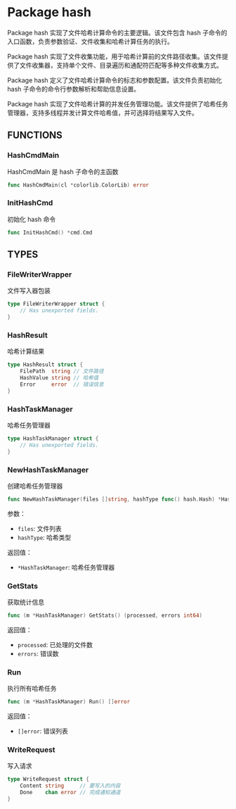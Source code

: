 # Package hash

Package hash 实现了文件哈希计算命令的主要逻辑。该文件包含 hash 子命令的入口函数，负责参数验证、文件收集和哈希计算任务的执行。

Package hash 实现了文件收集功能，用于哈希计算前的文件路径收集。该文件提供了文件收集器，支持单个文件、目录遍历和通配符匹配等多种文件收集方式。

Package hash 定义了文件哈希计算命令的标志和参数配置。该文件负责初始化 hash 子命令的命令行参数解析和帮助信息设置。

Package hash 实现了文件哈希计算的并发任务管理功能。该文件提供了哈希任务管理器，支持多线程并发计算文件哈希值，并可选择将结果写入文件。

## FUNCTIONS

### HashCmdMain

HashCmdMain 是 hash 子命令的主函数

```go
func HashCmdMain(cl *colorlib.ColorLib) error
```

### InitHashCmd

初始化 hash 命令

```go
func InitHashCmd() *cmd.Cmd
```

## TYPES

### FileWriterWrapper

文件写入器包装

```go
type FileWriterWrapper struct {
	// Has unexported fields.
}
```

### HashResult

哈希计算结果

```go
type HashResult struct {
	FilePath  string // 文件路径
	HashValue string // 哈希值
	Error     error  // 错误信息
}
```

### HashTaskManager

哈希任务管理器

```go
type HashTaskManager struct {
	// Has unexported fields.
}
```

### NewHashTaskManager

创建哈希任务管理器

```go
func NewHashTaskManager(files []string, hashType func() hash.Hash) *HashTaskManager
```

参数：
- `files`: 文件列表
- `hashType`: 哈希类型

返回值：
- `*HashTaskManager`: 哈希任务管理器

### GetStats

获取统计信息

```go
func (m *HashTaskManager) GetStats() (processed, errors int64)
```

返回值：
- `processed`: 已处理的文件数
- `errors`: 错误数

### Run

执行所有哈希任务

```go
func (m *HashTaskManager) Run() []error
```

返回值：
- `[]error`: 错误列表

### WriteRequest

写入请求

```go
type WriteRequest struct {
	Content string     // 要写入的内容
	Done    chan error // 完成通知通道
}
```